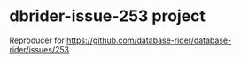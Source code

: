 # dbrider-issue-253 project

Reproducer for https://github.com/database-rider/database-rider/issues/253